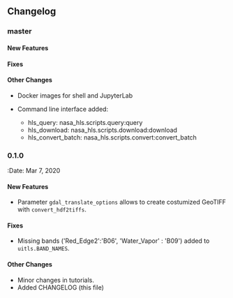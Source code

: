 ## Changelog

### master

#### New Features

#### Fixes

#### Other Changes

* Docker images for shell and JupyterLab

* Command line interface added:
    * hls_query: nasa_hls.scripts.query:query
    * hls_download: nasa_hls.scripts.download:download
    * hls_convert_batch: nasa_hls.scripts.convert:convert_batch

### 0.1.0

:Date: Mar 7, 2020

#### New Features

* Parameter `gdal_translate_options` allows to create costumized GeoTIFF with `convert_hdf2tiffs`.

#### Fixes

* Missing bands ('Red_Edge2':'B06', 'Water_Vapor' : 'B09') added to `uitls.BAND_NAMES`.

#### Other Changes

* Minor changes in tutorials.
* Added CHANGELOG (this file)
